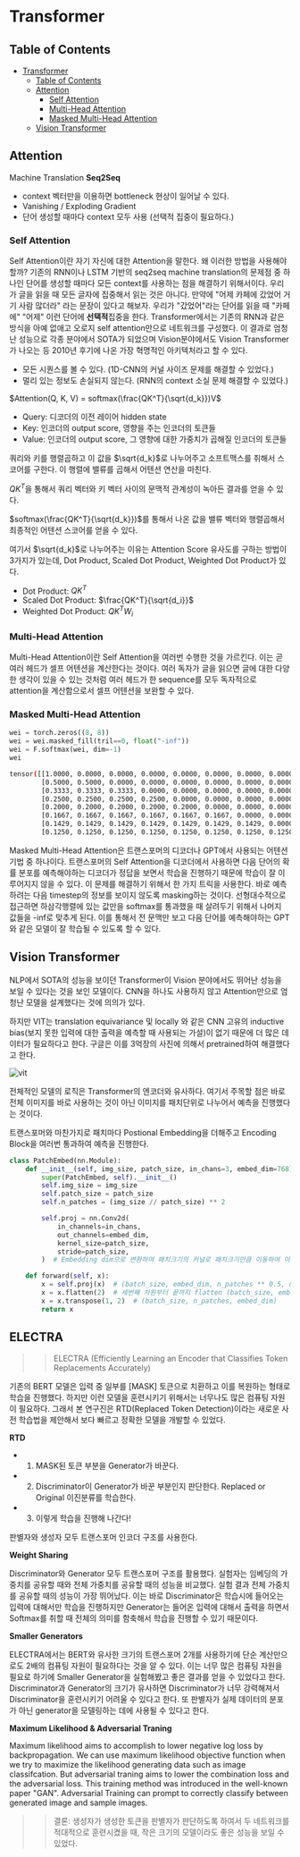 # Transformer


## Table of Contents

<!-- TOC -->

- [Transformer](#transformer)
  - [Table of Contents](#table-of-contents)
  - [Attention](#attention)
    - [Self Attention](#self-attention)
    - [Multi-Head Attention](#multi-head-attention)
    - [Masked Multi-Head Attention](#masked-multi-head-attention)
  - [Vision Transformer](#vision-transformer)

<!-- /TOC -->

## Attention

Machine Translation **Seq2Seq**

- context 벡터만을 이용하면 bottleneck 현상이 일어날 수 있다.
- Vanishing / Exploding Gradient
- 단어 생성할 때마다 context 모두 사용 (선택적 집중이 필요하다.)

### Self Attention

Self Attention이란 자기 자신에 대한 Attention을 말한다. 왜 이러한 방법을 사용해야할까? 기존의 RNN이나 LSTM 기반의 seq2seq machine translation의 문제점 중 하나인 단어를 생성할 때마다 모든 context를 사용하는 점을 해결하기 위해서이다. 우리가 글을 읽을 때 모든 글자에 집중해서 읽는 것은 아니다. 만약에 "어제 카페에 갔었어 거기 사람 많더라" 라는 문장이 있다고 해보자. 우리가 "갔었어"라는 단어를 읽을 때 "카페에" "어제" 이런 단어에 **선택적**집중을 한다. Transformer에서는 기존의 RNN과 같은 방식을 아예 없애고 오로지 self attention만으로 네트워크를 구성했다. 이 결과로 엄청난 성능으로 각종 분야에서 SOTA가 되었으며 Vision분야에서도 Vision Transformer가 나오는 등 2010년 후기에 나온 가장 혁명적인 아키텍처라고 할 수 있다.

- 모든 시퀀스를 볼 수 있다. (1D-CNN의 커널 사이즈 문제를 해결할 수 있었다.)
- 멀리 있는 정보도 손실되지 않는다. (RNN의 context 소실 문제 해결할 수 있었다.)

$Attention(Q, K, V) = softmax(\frac{QK^T}{\sqrt{d_k}})V$

- Query: 디코더의 이전 레이어 hidden state
- Key: 인코더의 output score, 영향을 주는 인코더의 토큰들
- Value: 인코더의 output score, 그 영향에 대한 가중치가 곱해질 인코더의 토큰들

쿼리와 키를 행렬곱하고 이 값을 $\sqrt{d_k}$로 나누어주고 소프트맥스를 취해서 스코어를 구한다. 이 행렬에 밸류를 곱해서 어텐션 연산을 마친다.


${QK^T}$을 통해서 쿼리 벡터와 키 벡터 사이의 문맥적 관계성이 녹아든 결과를 얻을 수 있다.

$softmax(\frac{QK^T}{\sqrt{d_k}})$를 통해서 나온 값을 밸류 벡터와 행렬곱해서 최종적인 어텐션 스코어를 얻을 수 있다.

여기서 $\sqrt{d_k}$로 나누어주는 이유는 Attention Score 유사도를 구하는 방법이 3가지가 있는데, Dot Product, Scaled Dot Product, Weighted Dot Product가 있다.

- Dot Product: $QK^T$
- Scaled Dot Product: $\frac{QK^T}{\sqrt{d_i}}$
- Weighted Dot Product: $QK^T W_i$


### Multi-Head Attention

Multi-Head Attention이란 Self Attention을 여러번 수행한 것을 가르킨다. 이는 곧 여러 헤드가 셀프 어텐션을 계산한다는 것이다.
여러 독자가 글을 읽으면 글에 대한 다양한 생각이 있을 수 있는 것처럼 여러 헤드가 한 sequence를 모두 독자적으로 attention을 계산함으로서 셀프 어텐션을 보완할 수 있다.


### Masked Multi-Head Attention

```python
wei = torch.zeros((8, 8))
wei = wei.masked_fill(tril==0, float("-inf"))
wei = F.softmax(wei, dim=-1)
wei
```

```bash
tensor([[1.0000, 0.0000, 0.0000, 0.0000, 0.0000, 0.0000, 0.0000, 0.0000],
        [0.5000, 0.5000, 0.0000, 0.0000, 0.0000, 0.0000, 0.0000, 0.0000],
        [0.3333, 0.3333, 0.3333, 0.0000, 0.0000, 0.0000, 0.0000, 0.0000],
        [0.2500, 0.2500, 0.2500, 0.2500, 0.0000, 0.0000, 0.0000, 0.0000],
        [0.2000, 0.2000, 0.2000, 0.2000, 0.2000, 0.0000, 0.0000, 0.0000],
        [0.1667, 0.1667, 0.1667, 0.1667, 0.1667, 0.1667, 0.0000, 0.0000],
        [0.1429, 0.1429, 0.1429, 0.1429, 0.1429, 0.1429, 0.1429, 0.0000],
        [0.1250, 0.1250, 0.1250, 0.1250, 0.1250, 0.1250, 0.1250, 0.1250]])
```

Masked Multi-Head Attention은 트랜스포머의 디코더나 GPT에서 사용되는 어텐션 기법 중 하나이다. 트랜스포머의 Self Attention을 디코더에서 사용하면 다음 단어의 확률 분포를 예측해야하는 디코더가 정답을 보면서 학습을 진행하기 때문에 학습이 잘 이루어지지 않을 수 있다. 이 문제를 해결하기 위해서 한 가지 트릭을 사용한다. 바로 예측하려는 다음 timestep의 정보를 보이지 않도록 masking하는 것이다. 선형대수적으로 접근하면 하삼각행렬에 있는 값만을 softmax를 통과했을 때 살려두기 위해서 나머지 값들을 -inf로 맞추게 된다. 이를 통해서 전 문맥만 보고 다음 단어를 예측해야하는 GPT와 같은 모델이 잘 학습될 수 있도록 할 수 있다.


## Vision Transformer

NLP에서 SOTA의 성능을 보이던 Transformer이 Vision 분야에서도 뛰어난 성능을 보일 수 있다는 것을 보인 모델이다. CNN을 하나도 사용하지 않고 Attention만으로 엄청난 모델을 설계했다는 것에 의의가 있다.

하지만 VIT는 translation equivariance 및 locally 와 같은 CNN 고유의 inductive bias(보지 못한 입력에 대한 출력을 예측할 때 사용되는 가설)이 없기 때문에 더 많은 데이터가 필요하다고 한다. 구글은 이를 3억장의 사진에 의해서 pretrained하여 해결했다고 한다.

![vit](https://img1.daumcdn.net/thumb/R1280x0/?scode=mtistory2&fname=https%3A%2F%2Fblog.kakaocdn.net%2Fdn%2FI6CZv%2Fbtq4W1uStWT%2FBBBI8YYnbCgfO8rKeZTK31%2Fimg.png)

전체적인 모델의 로직은 Transformer의 엔코더와 유사하다. 여기서 주목할 점은 바로 전체 이미지를 바로 사용하는 것이 아닌 이미지를 패치단위로 나누어서 예측을 진행했다는 것이다.

트랜스포머와 마찬가지로 패치마다 Postional Embedding을 더해주고 Encoding Block을 여러번 통과하여 예측을 진행한다.

```python
class PatchEmbed(nn.Module):
    def __init__(self, img_size, patch_size, in_chans=3, embed_dim=768):
        super(PatchEmbed, self).__init__()
        self.img_size = img_size
        self.patch_size = patch_size
        self.n_patches = (img_size // patch_size) ** 2

        self.proj = nn.Conv2d(
            in_channels=in_chans,
            out_channels=embed_dim,
            kernel_size=patch_size,
            stride=patch_size,
        )  # Embedding dim으로 변환하며 패치크기의 커널로 패치크기만큼 이동하여 이미지를 패치로 분할 할 수 있음.

    def forward(self, x):
        x = self.proj(x)  # (batch_size, embed_dim, n_patches ** 0.5, n_patches ** 0.5)
        x = x.flatten(2)  # 세번째 차원부터 끝까지 flatten (batch_size, embed_dim, n_patches)
        x = x.transpose(1, 2)  # (batch_size, n_patches, embed_dim)
        return x
```


## ELECTRA

>> ELECTRA (Efficiently Learning an Encoder that Classifies Token Replacements Accurately)

기존의 BERT 모델은 입력 중 일부를 [MASK] 토큰으로 치환하고 이를 복원하는 형태로 학습을 진행했다. 하지만 이런 모델을 훈련시키기 위해서는 너무나도 많은 컴퓨팅 자원이 필요하다. 그래서 본 연구진은 RTD(Replaced Token Detection)이라는 새로운 사전 학습법을 제안해서 보다 빠르고 정확한 모델을 개발할 수 있었다.

**RTD**

- 1. MASK된 토큰 부분을 Generator가 바꾼다.
- 2. Discriminator이 Generator가 바꾼 부분인지 판단한다. Replaced or Original 이진분류를 학습한다.
- 3. 이렇게 학습을 진행해 나간다!

판별자와 생성자 모두 트랜스포머 인코더 구조를 사용한다.

**Weight Sharing**

Discriminator와 Generator 모두 트랜스포머 구조를 활용했다. 실험자는 임베딩의 가중치를 공유할 때와 전체 가중치를 공유할 때의 성능을 비교했다. 실험 결과 전체 가중치를 공유할 때의 성능이 가장 뛰어났다. 이는 바로 Discriminator은 학습시에 들어오는 입력에 대해서만 학습을 진행하지만 Generator는 들어온 입력에 대해서 출력을 하면서 Softmax를 취할 때 전체의 의미를 함축해서 학습을 진행할 수 있기 때문이다.


**Smaller Generators**

ELECTRA에서는 BERT와 유사한 크기의 트랜스포머 2개를 사용하기에 단순 계산만으로도 2배의 컴퓨팅 자원이 필요하다는 것을 알 수 있다. 이는 너무 많은 컴퓨팅 자원을 필요로 하기에 Smaller Generator을 실험해봤고 좋은 결과를 얻을 수 있었다고 한다. Discriminator과 Generator의 크기가 유사하면 Discriminator가 너무 강력해져서 Discriminator을 훈련시키기 어려울 수 있다고 한다. 또 판별자가 실제 데이터의 분포가 아닌 generator을 모델링하는 데에 사용될 수 있다고 한다.

**Maximum Likelihood & Adversarial Traning**

Maximum likelihood aims to accomplish to lower negative log loss by backpropagation. We can use maximum likelihood objective function when we try to maximize the likelihood generating data such as image classifcation. But adversarial traning aims to lower the combination loss and the adversarial loss. This training method was introduced in the well-known paper "GAN". Adversarial Training can prompt to correctly classify between generated image and sample images.

>> 결론: 생성자가 생성한 토큰을 판별자가 판단하도록 하여서 두 네트워크를 적대적으로 훈련시켰을 때, 작은 크기의 모델이라도 좋은 성능을 보일 수 있었다.
